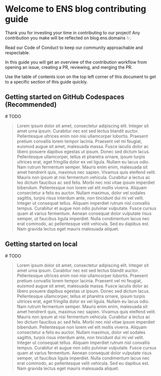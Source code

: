 # Welcome to ENS blog contributing guide

Thank you for investing your time in contributing to our project! Any contribution you make will be reflected on blog.ens.domains ✨.

Read our Code of Conduct to keep our community approachable and respectable.

In this guide you will get an overview of the contribution workflow from opening an issue, creating a PR, reviewing, and merging the PR.

Use the table of contents icon on the top left corner of this document to get to a specific section of this guide quickly.

## Getting started on GitHub Codespaces (Recommended)

\# TODO
> Lorem ipsum dolor sit amet, consectetur adipiscing elit. Integer sit amet urna ipsum. Curabitur nec est sed lectus blandit auctor. Pellentesque ultrices enim non nisi ullamcorper lobortis. Praesent pretium convallis lorem tempor lacinia. Praesent vel mi feugiat, euismod augue sit amet, malesuada massa. Fusce iaculis dolor ac libero posuere dapibus egestas ut ipsum. Donec sed dictum lacus. Pellentesque ullamcorper, tellus et pharetra ornare, ipsum turpis ultrices erat, eget fringilla dolor ex vel ligula. Nullam eu lacus odio. Nam rutrum fermentum semper. Mauris enim enim, malesuada sit amet hendrerit quis, maximus nec sapien. Vivamus quis eleifend velit. Mauris non ipsum at nisi fermentum vehicula.
Curabitur a lectus ac leo dictum faucibus ac sed felis. Morbi nec nisl vitae ipsum imperdiet bibendum. Pellentesque non lorem vel elit mollis viverra. Aliquam consectetur a felis eu auctor. Nullam maximus, dolor vel sodales sagittis, turpis risus interdum ante, non tincidunt dui mi vel velit. Integer ut consequat tellus. Aliquam imperdiet rutrum nisl convallis tempus. Curabitur et augue non odio pulvinar vulputate. Fusce cursus quam at varius fermentum. Aenean consequat dolor vulputate risus semper, ut faucibus ligula imperdiet. Nulla condimentum lacus nec erat commodo, ac pellentesque velit vehicula. Sed eu dapibus est. Nam gravida lectus eget mauris malesuada aliquet.

## Getting started on local

\# TODO
> Lorem ipsum dolor sit amet, consectetur adipiscing elit. Integer sit amet urna ipsum. Curabitur nec est sed lectus blandit auctor. Pellentesque ultrices enim non nisi ullamcorper lobortis. Praesent pretium convallis lorem tempor lacinia. Praesent vel mi feugiat, euismod augue sit amet, malesuada massa. Fusce iaculis dolor ac libero posuere dapibus egestas ut ipsum. Donec sed dictum lacus. Pellentesque ullamcorper, tellus et pharetra ornare, ipsum turpis ultrices erat, eget fringilla dolor ex vel ligula. Nullam eu lacus odio. Nam rutrum fermentum semper. Mauris enim enim, malesuada sit amet hendrerit quis, maximus nec sapien. Vivamus quis eleifend velit. Mauris non ipsum at nisi fermentum vehicula.
Curabitur a lectus ac leo dictum faucibus ac sed felis. Morbi nec nisl vitae ipsum imperdiet bibendum. Pellentesque non lorem vel elit mollis viverra. Aliquam consectetur a felis eu auctor. Nullam maximus, dolor vel sodales sagittis, turpis risus interdum ante, non tincidunt dui mi vel velit. Integer ut consequat tellus. Aliquam imperdiet rutrum nisl convallis tempus. Curabitur et augue non odio pulvinar vulputate. Fusce cursus quam at varius fermentum. Aenean consequat dolor vulputate risus semper, ut faucibus ligula imperdiet. Nulla condimentum lacus nec erat commodo, ac pellentesque velit vehicula. Sed eu dapibus est. Nam gravida lectus eget mauris malesuada aliquet.
